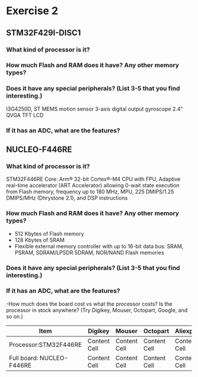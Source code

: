 # Exercise 2
## STM32F429I-DISC1
### What kind of processor is it?
### How much Flash and RAM does it have? Any other memory types?
### Does it have any special peripherals? (List 3-5 that you find interesting.)

I3G4250D, ST MEMS motion sensor 3-axis digital output gyroscope
2.4" QVGA TFT LCD

### If it has an ADC, what are the features?

## NUCLEO-F446RE
### What kind of processor is it?
STM32F446RE
Core: Arm® 32-bit Cortex®-M4 CPU with FPU, Adaptive real-time accelerator (ART Accelerator) allowing 0-wait state execution from Flash memory, frequency up to 180 MHz, MPU, 225 DMIPS/1.25 DMIPS/MHz (Dhrystone 2.1), and DSP instructions

### How much Flash and RAM does it have? Any other memory types?
- 512 Kbytes of Flash memory
- 128 Kbytes of SRAM
- Flexible external memory controller with up to 16-bit data bus: SRAM, PSRAM, SDRAM/LPSDR SDRAM, NOR/NAND Flash memories

### Does it have any special peripherals? (List 3-5 that you find interesting.)

### If it has an ADC, what are the features?
-How much does the board cost vs what the processor costs? Is the processor in stock
anywhere? (Try Digikey, Mouser, Octopart, Google, and so on.)


|     Item      |   Digikey     |   Mouser      |   Octopart    | Aliexpress    |   Amazon      |
| ------------- | ------------- | ------------- | ------------- | ------------- | ------------- |
| Processor:STM32F446RE  | Content Cell  | Content Cell  | Content Cell  | Content Cell  | Content Cell  |
| Full board: NUCLEO-F446RE | Content Cell  | Content Cell  | Content Cell  | Content Cell  | Content Cell  |
